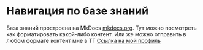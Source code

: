 # Навигация по базе знаний

База знаний простроена на MkDocs [mkdocs.org](https://www.mkdocs.org).
Тут можно посмотреть как форматировать какой-либо контент. Или же можно отправить в любом формате контент мне в ТГ [Ссылка на мой профиль](https://t.me/ntcad)

